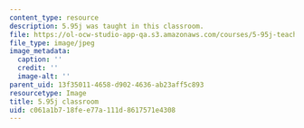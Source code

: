```yaml
---
content_type: resource
description: 5.95j was taught in this classroom.
file: https://ol-ocw-studio-app-qa.s3.amazonaws.com/courses/5-95j-teaching-college-level-science-and-engineering-fall-2015/c061a1b718fee77a111d8617571e4308_5-95-classroom.jpg
file_type: image/jpeg
image_metadata:
  caption: ''
  credit: ''
  image-alt: ''
parent_uid: 13f35011-4658-d902-4636-ab23aff5c893
resourcetype: Image
title: 5.95j classroom
uid: c061a1b7-18fe-e77a-111d-8617571e4308
---
```

